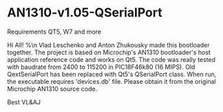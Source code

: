 # AN1310-v1.05-QSerialPort 
Requirements
QT5, W7 and more

Hi All! %\n
Vlad Leschenko and Anton Zhukousky made this bootloader together. The project is based on Microchip's AN1310 bootloader's host application reference code and works on Qt5. The code was really tested with baudrate from 2400 to 115200 in PIC18F46k80 (16 MIPS). Old QextSerialPort has been replaced with Qt5's QSerialPort class. When run, the executable requires 'devices.db' file. Please obtain it from the original Microchip AN1310 source code.

Best VL&AJ
